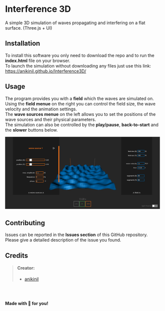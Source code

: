 # Interference 3D
A simple 3D simulation of waves propagating and interfering on a flat surface. (Three.js + UI)

## Installation 
To install this software you only need to download the repo and to run the **index.html** file on your browser. <br>
To launch the simulation without downloading any files just use this link: https://anikinil.github.io/Interference3D/

## Usage
The program provides you with a **field** which the waves are simulated on. <br>
Using the **field menue** on the right you can control the field size, the wave velocity and the animation settings. <br>
The **wave sources menue** on the left allows you to set the positions of the wave sources and their physical parameters. <br>
The simulation can also be controlled by the **play/pause**, **back-to-start** and the **slower** buttons below.

![alt text](https://github.com/anikinil/Interference-3D/blob/master/Interference3DScreenshot.PNG?raw=true "Interference 3D - Screenshot")

## Contributing
Issues can be reported in the **Issues section** of this GitHub repository.
Please give a detailed description of the issue you found.

## Credits
> #### Creator: 
>
> - [anikinil](https://github.com/anikinil)

<br/>
<br/>

**Made with :sparkling_heart: for you!**
